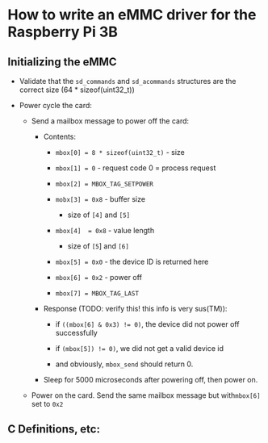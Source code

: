 # How to write an eMMC driver for the Raspberry Pi 3B

## Initializing the eMMC

- Validate that the `sd_commands` and `sd_acommands` structures are the correct size (64 * sizeof(uint32_t))

- Power cycle the card:
  
  - Send a mailbox message to power off the card:
    
    - Contents:
      
      - `mbox[0] = 8 * sizeof(uint32_t)` - size
      
      - `mbox[1] = 0` - request code 0 = process request
      
      - `mbox[2] = MBOX_TAG_SETPOWER`
      
      - `mobx[3] = 0x8` - buffer size
        
        - size of `[4]` and `[5]`
      
      - `mbox[4]  = 0x8` - value length
        
        - size of `[5`] and `[6]`
      
      - `mbox[5] = 0x0` - the device ID is returned here
      
      - `mbox[6] = 0x2`  - power off
      
      - `mbox[7] = MBOX_TAG_LAST` 
    
    - Response (TODO: verify this! this info is very sus(TM)):
      
      - if `((mbox[6] & 0x3) != 0)`, the device did not power off successfully
      
      - if `(mbox[5]) != 0)`, we did not get a valid device id
      
      - and obviously, `mbox_send` should return 0.
    
    - Sleep for 5000 microseconds after powering off, then power on.
  
  - Power on the card. Send the same mailbox message but with`mbox[6]`  set to `0x2`

## C Definitions, etc:

```c

```


